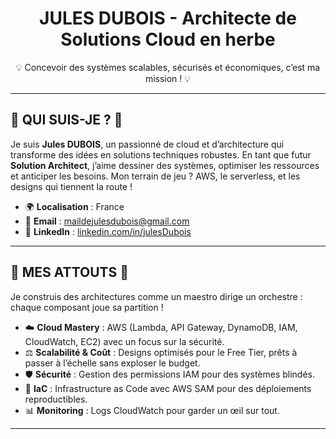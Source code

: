 <div align="center">
  <h1>JULES DUBOIS - Architecte de Solutions Cloud en herbe </h1>
  <p>💡 Concevoir des systèmes scalables, sécurisés et économiques, c’est ma mission ! 💡</p>
</div>

---

## **🧠 QUI SUIS-JE ? 🧠**
Je suis **Jules DUBOIS**, un passionné de cloud et d’architecture qui transforme des idées en solutions techniques robustes. En tant que futur **Solution Architect**, j’aime dessiner des systèmes, optimiser les ressources et anticiper les besoins. Mon terrain de jeu ? AWS, le serverless, et les designs qui tiennent la route !  

- 🌍 **Localisation** : France  
- 📧 **Email** : [maildejulesdubois@gmail.com](mailto:maildejulesdubois@gmail.com)  
- 🔗 **LinkedIn** : [linkedin.com/in/julesDubois](https://www.linkedin.com/in/jules-dubois-3a676532b/)  

---

## **🔧 MES ATTOUTS 🔧**
Je construis des architectures comme un maestro dirige un orchestre : chaque composant joue sa partition !  

- ☁️ **Cloud Mastery** : AWS (Lambda, API Gateway, DynamoDB, IAM, CloudWatch, EC2) avec un focus sur la sécurité.  
- ⚖️ **Scalabilité & Coût** : Designs optimisés pour le Free Tier, prêts à passer à l’échelle sans exploser le budget.  
- 🛡️ **Sécurité** : Gestion des permissions IAM pour des systèmes blindés.  
- 📜 **IaC** : Infrastructure as Code avec AWS SAM pour des déploiements reproductibles.  
- 📊 **Monitoring** : Logs CloudWatch pour garder un œil sur tout.  

---




